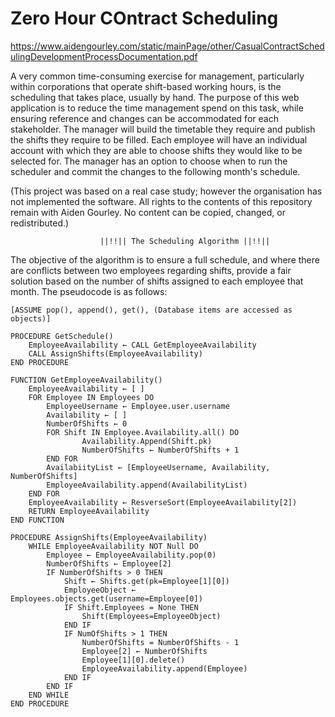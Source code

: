 # Zero Hour COntract Scheduling

https://www.aidengourley.com/static/mainPage/other/CasualContractSchedulingDevelopmentProcessDocumentation.pdf

A very common time-consuming exercise for management, particularly within corporations that operate shift-based working hours, is the scheduling that takes place, usually by hand. 
The purpose of this web application is to reduce the time management spend on this task, while ensuring reference and changes can be accommodated for each stakeholder. The manager will build the timetable they require and publish the shifts they require to be filled. Each employee will have an individual account with which they are able to choose shifts they would like to be selected for. The manager has an option to choose when to run the scheduler and commit the changes to the following month's schedule.

(This project was based on a real case study; however the organisation has not implemented the software. All rights to the contents of this repository remain with Aiden Gourley. No content can be copied, changed, or redistributed.)

						||!!|| The Scheduling Algorithm ||!!||

The objective of the algorithm is to ensure a full schedule, and where there are conflicts between two employees regarding shifts, provide a fair solution based on the number of shifts assigned to each employee that month.
The pseudocode is as follows:

	[ASSUME pop(), append(), get(), (Database items are accessed as objects)]

	PROCEDURE GetSchedule()
		EmployeeAvailability ← CALL GetEmployeeAvailability
		CALL AssignShifts(EmployeeAvailability) 
	END PROCEDURE 
	
	FUNCTION GetEmployeeAvailability()
		EmployeeAvailability ← [ ]
		FOR Employee IN Employees DO
			EmployeeUsername ← Employee.user.username
			Availability ← [ ]
			NumberOfShifts ← 0
			FOR Shift IN Employee.Availability.all() DO
					Availability.Append(Shift.pk)
					NumberOfShifts ← NumberOfShifts + 1
			END FOR
			AvailabiityList ← [EmployeeUsername, Availability, NumberOfShifts]
			EmployeeAvailability.append(AvailabilityList)
		END FOR
		EmployeeAvailability ← ResverseSort(EmployeeAvailability[2])
		RETURN EmployeeAvailability
	END FUNCTION

	PROCEDURE AssignShifts(EmployeeAvailability)
		WHILE EmployeeAvailability NOT Null DO
			Employee ← EmployeeAvailability.pop(0)
			NumberOfShifts ← Employee[2]
			IF NumberOfShifts > 0 THEN
				Shift ← Shifts.get(pk=Employee[1][0])
				EmployeeObject ← Employees.objects.get(username=Employee[0])
				IF Shift.Employees = None THEN
					Shift(Employees=EmployeeObject)
				END IF
				IF NumOfShifts > 1 THEN
					NumberOfShifts = NumberOfShifts - 1
					Employee[2] ← NumberOfShifts
					Employee[1][0].delete()
					EmployeeAvailability.append(Employee)
				END IF
			END IF
		END WHILE
	END PROCEDURE

